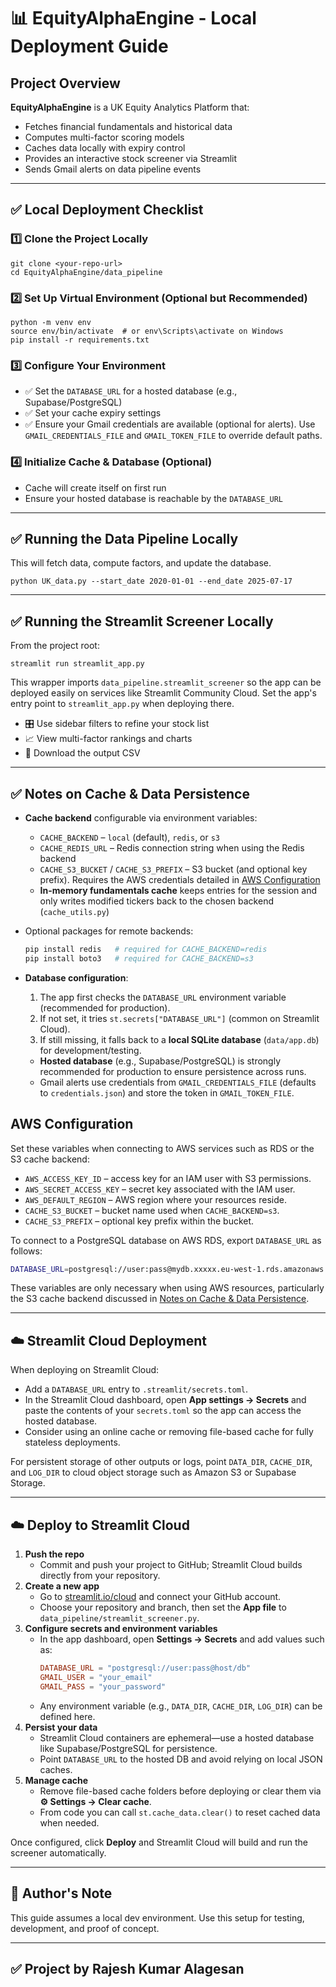 
# 📊 EquityAlphaEngine - Local Deployment Guide

## Project Overview

**EquityAlphaEngine** is a UK Equity Analytics Platform that:
- Fetches financial fundamentals and historical data
- Computes multi-factor scoring models
- Caches data locally with expiry control
- Provides an interactive stock screener via Streamlit
- Sends Gmail alerts on data pipeline events

---

## ✅ Local Deployment Checklist

### 1️⃣ Clone the Project Locally
```
git clone <your-repo-url>
cd EquityAlphaEngine/data_pipeline
```

### 2️⃣ Set Up Virtual Environment (Optional but Recommended)
```
python -m venv env
source env/bin/activate  # or env\Scripts\activate on Windows
pip install -r requirements.txt
```

### 3️⃣ Configure Your Environment
- ✅ Set the `DATABASE_URL` for a hosted database (e.g., Supabase/PostgreSQL)
- ✅ Set your cache expiry settings
- ✅ Ensure your Gmail credentials are available (optional for alerts). Use
  `GMAIL_CREDENTIALS_FILE` and `GMAIL_TOKEN_FILE` to override default paths.

### 4️⃣ Initialize Cache & Database (Optional)
- Cache will create itself on first run
- Ensure your hosted database is reachable by the `DATABASE_URL`

---

## ✅ Running the Data Pipeline Locally
This will fetch data, compute factors, and update the database.
```
python UK_data.py --start_date 2020-01-01 --end_date 2025-07-17
```

---

## ✅ Running the Streamlit Screener Locally
From the project root:
```
streamlit run streamlit_app.py
```

This wrapper imports `data_pipeline.streamlit_screener` so the app can be
deployed easily on services like Streamlit Community Cloud. Set the app's entry
point to `streamlit_app.py` when deploying there.

- 🎛️ Use sidebar filters to refine your stock list
- 📈 View multi-factor rankings and charts
- 💾 Download the output CSV

---


## ✅ Notes on Cache & Data Persistence

- **Cache backend** configurable via environment variables:
  - `CACHE_BACKEND` – `local` (default), `redis`, or `s3`
  - `CACHE_REDIS_URL` – Redis connection string when using the Redis backend
  - `CACHE_S3_BUCKET` / `CACHE_S3_PREFIX` – S3 bucket (and optional key prefix).
    Requires the AWS credentials detailed in [AWS Configuration](#aws-configuration)
  - **In-memory fundamentals cache** keeps entries for the session and only writes modified tickers back to the chosen backend (`cache_utils.py`)
- Optional packages for remote backends:

  ```bash
  pip install redis   # required for CACHE_BACKEND=redis
  pip install boto3   # required for CACHE_BACKEND=s3
  ```
- **Database configuration**:
  1. The app first checks the `DATABASE_URL` environment variable (recommended for production).
  2. If not set, it tries `st.secrets["DATABASE_URL"]` (common on Streamlit Cloud).
  3. If still missing, it falls back to a **local SQLite database** (`data/app.db`) for development/testing.
  - **Hosted database** (e.g., Supabase/PostgreSQL) is strongly recommended for production to ensure persistence across runs.
  - Gmail alerts use credentials from `GMAIL_CREDENTIALS_FILE` (defaults to
    `credentials.json`) and store the token in `GMAIL_TOKEN_FILE`.

## AWS Configuration

Set these variables when connecting to AWS services such as RDS or the S3 cache backend:

- `AWS_ACCESS_KEY_ID` – access key for an IAM user with S3 permissions.
- `AWS_SECRET_ACCESS_KEY` – secret key associated with the IAM user.
- `AWS_DEFAULT_REGION` – AWS region where your resources reside.
- `CACHE_S3_BUCKET` – bucket name used when `CACHE_BACKEND=s3`.
- `CACHE_S3_PREFIX` – optional key prefix within the bucket.

To connect to a PostgreSQL database on AWS RDS, export `DATABASE_URL` as follows:

```bash
DATABASE_URL=postgresql://user:pass@mydb.xxxxx.eu-west-1.rds.amazonaws.com:5432/dbname
```

These variables are only necessary when using AWS resources, particularly the S3 cache backend discussed in [Notes on Cache & Data Persistence](#-notes-on-cache--data-persistence).

---

## ☁️ Streamlit Cloud Deployment
When deploying on Streamlit Cloud:
- Add a `DATABASE_URL` entry to `.streamlit/secrets.toml`.
- In the Streamlit Cloud dashboard, open **App settings → Secrets** and paste the contents of your `secrets.toml` so the app can access the hosted database.
- Consider using an online cache or removing file-based cache for fully stateless deployments.

For persistent storage of other outputs or logs, point `DATA_DIR`, `CACHE_DIR`, and `LOG_DIR` to cloud object storage such as Amazon S3 or Supabase Storage.

---

## ☁️ Deploy to Streamlit Cloud
1. **Push the repo**
   - Commit and push your project to GitHub; Streamlit Cloud builds directly from your repository.
2. **Create a new app**
   - Go to [streamlit.io/cloud](https://streamlit.io/cloud) and connect your GitHub account.
   - Choose your repository and branch, then set the **App file** to `data_pipeline/streamlit_screener.py`.
3. **Configure secrets and environment variables**
   - In the app dashboard, open **Settings → Secrets** and add values such as:
     ```toml
     DATABASE_URL = "postgresql://user:pass@host/db"
     GMAIL_USER = "your_email"
     GMAIL_PASS = "your_password"
     ```
   - Any environment variable (e.g., `DATA_DIR`, `CACHE_DIR`, `LOG_DIR`) can be defined here.
4. **Persist your data**
   - Streamlit Cloud containers are ephemeral—use a hosted database like Supabase/PostgreSQL for persistence.
   - Point `DATABASE_URL` to the hosted DB and avoid relying on local JSON caches.
5. **Manage cache**
   - Remove file-based cache folders before deploying or clear them via **⚙️ Settings → Clear cache**.
   - From code you can call `st.cache_data.clear()` to reset cached data when needed.

Once configured, click **Deploy** and Streamlit Cloud will build and run the screener automatically.

---

## 📝 Author's Note
This guide assumes a local dev environment.
Use this setup for testing, development, and proof of concept.

---

## ✅ Project by Rajesh Kumar Alagesan
